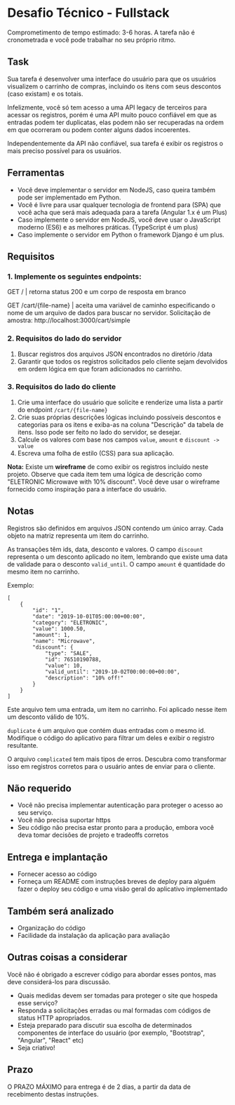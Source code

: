 # Desafio Técnico - Fullstack
Comprometimento de tempo estimado: 3-6 horas. A tarefa não é cronometrada e você pode trabalhar no seu próprio ritmo.

## Task
Sua tarefa é desenvolver uma interface do usuário para que os usuários visualizem o carrinho de compras, incluindo os itens com seus descontos (caso existam) e os totais.

Infelizmente, você só tem acesso a uma API legacy de terceiros para acessar os registros, porém é uma API muito pouco confiável em que as entradas podem ter duplicatas, elas podem não ser recuperadas na ordem em que ocorreram ou podem conter alguns dados incoerentes.

Independentemente da API não confiável, sua tarefa é exibir os registros o mais preciso possível para os usuários.

## Ferramentas
* Você deve implementar o servidor em NodeJS, caso queira também pode ser implementado em Python.
* Você é livre para usar qualquer tecnologia de frontend para (SPA) que você acha que será mais adequada para a tarefa (Angular 1.x é um Plus)
* Caso implemente o servidor em NodeJS, você deve usar o JavaScript moderno (ES6) e as melhores práticas. (TypeScript é um plus)
* Caso implemente o servidor em Python o framework Django é um plus.

## Requisitos

### 1. Implemente os seguintes endpoints:

GET / | retorna status 200 e um corpo de resposta em branco

GET /cart/{file-name} | aceita uma variável de caminho especificando o nome de um arquivo de dados para buscar no servidor. Solicitação de amostra: http://localhost:3000/cart/simple

### 2. Requisitos do lado do servidor

1. Buscar registros dos arquivos JSON encontrados no diretório /data
2. Garantir que todos os registros solicitados pelo cliente sejam devolvidos em ordem lógica em que foram adicionados no carrinho.

### 3. Requisitos do lado do cliente

1. Crie uma interface do usuário que solicite e renderize uma lista a partir do endpoint `/cart/{file-name}`
2. Crie suas próprias descrições lógicas incluindo possíveis descontos e categorias para os itens e exiba-as na coluna "Descrição" da tabela de itens. Isso pode ser feito no lado do servidor, se desejar.
3. Calcule os valores com base nos campos `value`, `amount` e `discount -> value`
4. Escreva uma folha de estilo (CSS) para sua aplicação.

**Nota:** Existe um **wireframe** de como exibir os registros incluído neste projeto. Observe que cada item tem uma lógica de descrição como "ELETRONIC Microwave with 10% discount". Você deve usar o wireframe fornecido como inspiração para a interface do usuário.

## Notas

Registros são definidos em arquivos JSON contendo um único array. Cada objeto na matriz representa um item do carrinho.

As transações têm ids, data, desconto e valores. O campo `discount` representa o um desconto aplicado no item, lembrando que existe uma data de validade para o desconto `valid_until`.
O campo `amount` é quantidade do mesmo item no carrinho.

Exemplo:

```
[
    {
        "id": "1",
        "date": "2019-10-01T05:00:00+00:00",
        "category": "ELETRONIC",
        "value": 1000.50,
        "amount": 1,
        "name": "Microwave",
        "discount": {
            "type": "SALE",
            "id": 76510190788,
            "value": 10,
            "valid_until": "2019-10-02T00:00:00+00:00",
            "description": "10% off!"
        }
    }
]
```

Este arquivo tem uma entrada, um item no carrinho. Foi aplicado nesse item um desconto válido de 10%.

`duplicate` é um arquivo que contém duas entradas com o mesmo id. Modifique o código do aplicativo para filtrar um deles e exibir o registro resultante.

O arquivo `complicated` tem mais tipos de erros. Descubra como transformar isso em registros corretos para o usuário antes de enviar para o cliente.

## Não requerido
* Você não precisa implementar autenticação para proteger o acesso ao seu serviço.
* Você não precisa suportar https
* Seu código não precisa estar pronto para a produção, embora você deva tomar decisões de projeto e tradeoffs corretos

## Entrega e implantação
* Fornecer acesso ao código
* Forneça um README com instruções breves de deploy para alguém fazer o deploy seu código e uma visão geral do aplicativo implementado

## Também será analizado
* Organização do código
* Facilidade da instalação da aplicação para avaliação

## Outras coisas a considerar
Você não é obrigado a escrever código para abordar esses pontos, mas deve considerá-los para discussão.

* Quais medidas devem ser tomadas para proteger o site que hospeda esse serviço?
* Responda a solicitações erradas ou mal formadas com códigos de status HTTP apropriados.
* Esteja preparado para discutir sua escolha de determinados componentes de interface do usuário (por exemplo, "Bootstrap", "Angular", "React" etc)
* Seja criativo!

## Prazo
O PRAZO MÁXIMO para entrega é de 2 dias, a partir da data de recebimento destas instruções.